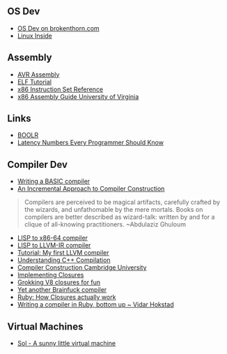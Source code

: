 ## OS Dev
- [OS Dev on brokenthorn.com](http://www.brokenthorn.com/Resources/OSDev0.html)
- [Linux Inside](https://www.gitbook.com/book/0xax/linux-insides/details)

## Assembly

- [AVR Assembly](http://www.avr-asm-tutorial.net/avr_en/beginner/index.html)
- [ELF Tutorial](http://www.cirosantilli.com/elf-hello-world/)
- [x86 Instruction Set Reference](http://x86.renejeschke.de/)
- [x86 Assembly Guide University of Virginia](http://www.cs.virginia.edu/~evans/cs216/guides/x86.html#calling)

## Links

- [BOOLR](http://boolr.me/)
- [Latency Numbers Every Programmer Should Know](https://people.eecs.berkeley.edu/~rcs/research/interactive_latency.html)

## Compiler Dev

- [Writing a BASIC compiler](https://people.eecs.berkeley.edu/~bh/pdf/v2ch06.pdf)
- [An Incremental Approach to Compiler Construction](http://scheme2006.cs.uchicago.edu/11-ghuloum.pdf)

> Compilers are perceived to be magical artifacts, carefully crafted
by the wizards, and unfathomable by the mere mortals. Books on
compilers are better described as wizard-talk: written by and for
a clique of all-knowing practitioners. ~Abdulaziz Ghuloum

- [LISP to x86-64 compiler](https://github.com/l3kn/lisp-compiler)
- [LISP to LLVM-IR compiler](https://github.com/l3kn/lisp-compiler-llvm)
- [Tutorial: My first LLVM compiler](http://www.wilfred.me.uk/blog/2015/02/21/my-first-llvm-compiler/)
- [Understanding C++ Compilation](https://www.toptal.com/c-plus-plus/c-plus-plus-understanding-compilation)
- [Compiler Construction Cambridge University](https://www.cl.cam.ac.uk/teaching/0708/CompConstr/slides07.pdf)
- [Implementing Closures](http://hokstad.com/how-to-implement-closures)
- [Grokking V8 closures for fun](http://mrale.ph/blog/2012/09/23/grokking-v8-closures-for-fun.html)
- [Yet another Brainfuck compiler](https://github.com/cameronswinoga/yabfc/wiki/Generating-executable-files-from-scratch)
- [Ruby: How Closures actually work](http://siawyoung.com/coding/ruby/closures.html)
- [Writing a compiler in Ruby, bottom up ~ Vidar Hokstad](http://hokstad.com/compiler)

## Virtual Machines

- [Sol - A sunny little virtual machine](https://rsms.me/sol-a-sunny-little-virtual-machine)
